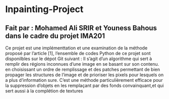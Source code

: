 # Inpainting-Project

## Fait par : Mohamed Ali SRIR et Youness Bahous dans le cadre du projet IMA201

Ce projet est une implémenttation et une examination de la méthode proposé par l’article [1], l’ensemble
de codes Python de ce projet sont disponilbles sur le dépot Git suivant :
Il s’agit d’un algorithme qui sert à remplir des régions inconnues d’une image en se basant sur son
contenu. en choisissant un ordre de remplissage et des patches permettant de bien propager les structures
de l’image et de prioriser les pixels pour lesquels on a plus d’information sure.
C’est une méthode particulièrement efficace pour la suppression d’objets en les remplaçant par des
fonds convainquant,et qui sert aussi à la complétion de textures
